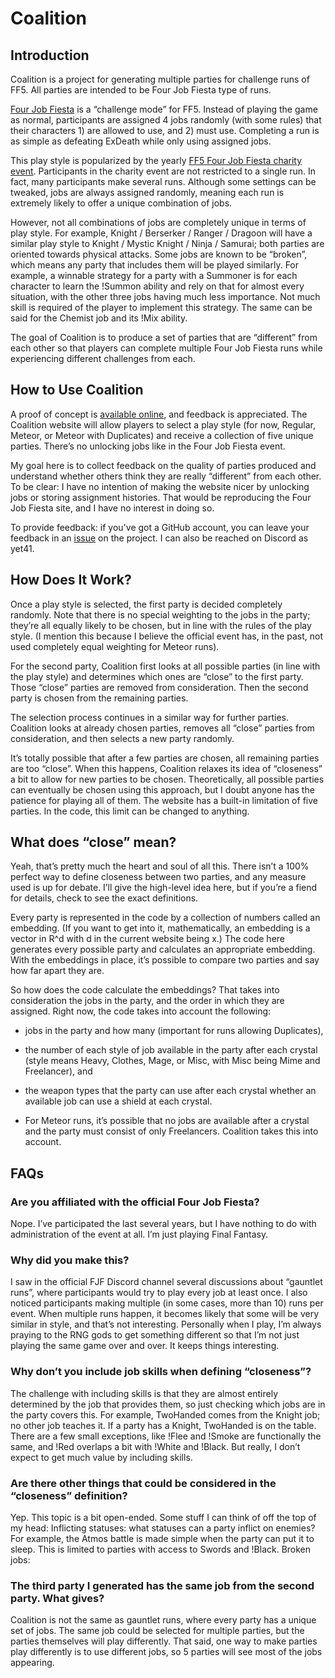 # Coalition

## Introduction 
Coalition is a project for generating multiple parties for challenge runs of FF5. All parties are intended to be Four Job Fiesta type of runs. 

[Four Job Fiesta](https://www.rpgsite.net/feature/11964-final-fantasy-v-four-job-fiesta-guide-how-to-tackle-this-unique-challenge) is a “challenge mode” for FF5. 
Instead of playing the game as normal, participants are assigned 4 jobs randomly (with some rules) that their characters 1) are allowed to use, and 2) must use. 
Completing a run is as simple as defeating ExDeath while only using assigned jobs.

This play style is popularized by the yearly [FF5 Four Job Fiesta charity event](https://www.fourjobfiesta.com/). Participants in the 
charity event are not restricted to a single run. In fact, many participants make several runs. Although some settings can be tweaked, 
jobs are always assigned randomly, meaning each run is extremely likely to offer a unique combination of jobs.

However, not all combinations of jobs are completely unique in terms of play style. For example, Knight / Berserker / Ranger / Dragoon will have a 
similar play style to Knight / Mystic Knight / Ninja / Samurai; both parties are oriented towards physical attacks. Some jobs are known to be “broken”, 
which means any party that includes them will be played similarly. For example, a winnable strategy for a party with a Summoner is for each character to 
learn the !Summon ability and rely on that for almost every situation, with the other three jobs having much less importance. Not much skill is required of 
the player to implement this strategy. The same can be said for the Chemist job and its !Mix ability. 

The goal of Coalition is to produce a set of parties that are “different” from each other so that players can complete multiple Four Job 
Fiesta runs while experiencing different challenges from each. 

## How to Use Coalition
A proof of concept is [available online](https://sites.google.com/view/ff5-coalition/home), and feedback is appreciated. The Coalition website will allow 
players to select a play style (for now, Regular, Meteor, or Meteor with Duplicates) and receive a collection of five unique parties. 
There’s no unlocking jobs like in the Four Job Fiesta event. 

My goal here is to collect feedback on the quality of parties produced and understand whether others think they are really “different” 
from each other. To be clear: I have no intention of making the website nicer by unlocking jobs or storing assignment histories. 
That would be reproducing the Four Job Fiesta site, and I have no interest in doing so. 

To provide feedback: if you've got a GitHub account, you can leave your feedback in an [issue](https://github.com/ssmall41/FF5FJF-Selector/issues) on the project. I can also be reached on Discord
as yet41.

## How Does It Work?
Once a play style is selected, the first party is decided completely randomly. Note that there is no special weighting to the jobs in the 
party; they’re all equally likely to be chosen, but in line with the rules of the play style. (I mention this because I believe the official event 
has, in the past, not used completely equal weighting for Meteor runs). 

For the second party, Coalition first looks at all possible parties (in line with the play style) and determines which ones are “close” to 
the first party. Those “close” parties are removed from consideration. Then the second party is chosen from the remaining parties. 

The selection process continues in a similar way for further parties. Coalition looks at already chosen parties, removes all “close” 
parties from consideration, and then selects a new party randomly. 

It’s totally possible that after a few parties are chosen, all remaining parties are too “close”. When this happens, Coalition relaxes its 
idea of “closeness” a bit to allow for new parties to be chosen. Theoretically, all possible parties can eventually be chosen using this approach, 
but I doubt anyone has the patience for playing all of them. The website has a built-in limitation of five parties. In the code, this limit can be changed to anything.

## What does “close” mean?
Yeah, that’s pretty much the heart and soul of all this. There isn’t a 100% perfect way to define closeness between two parties, and any 
measure used is up for debate. I’ll give the high-level idea here, but if you’re a fiend for details, check <here in the code> to see the exact definitions.

Every party is represented in the code by a collection of numbers called an embedding. (If you want to get into it, mathematically, an 
embedding is a vector in R^d with d in the current website being x.) The code here generates every possible party and calculates an appropriate 
embedding. With the embeddings in place, it’s possible to compare two parties and say how far apart they are.

So how does the code calculate the embeddings? That takes into consideration the jobs in the party, and the order in which they are assigned. 
Right now, the code takes into account the following: 

* jobs in the party and how many (important for runs allowing Duplicates),
* the number of each style of job available in the party after each crystal (style means Heavy, Clothes, Mage, or Misc, with Misc being Mime and Freelancer), and 
* the weapon types that the party can use after each crystal whether an available job can use a shield at each crystal.

* For Meteor runs, it’s possible that no jobs are available after a crystal and the party must consist of only Freelancers. Coalition takes this into account. 

## FAQs

### Are you affiliated with the official Four Job Fiesta?
Nope. I’ve participated the last several years, but I have nothing to do with administration of the event at all. I’m just playing Final Fantasy. 

### Why did you make this?
I saw in the official FJF Discord channel several discussions about “gauntlet runs”, where participants would try to play every job at least 
once. I also noticed participants making multiple (in some cases, more than 10) runs per event. When multiple runs happen, it becomes likely 
that some will be very similar in style, and that’s not interesting. Personally when I play, I’m always praying to the RNG gods to get something 
different so that I’m not just playing the same game over and over. It keeps things interesting. 

### Why don’t you include job skills when defining “closeness”?
The challenge with including skills is that they are almost entirely determined by the job that provides them, so just checking which 
jobs are in the party covers this. For example, TwoHanded comes from the Knight job; no other job teaches it. If a party has a Knight, 
TwoHanded is on the table.  There are a few small exceptions, like !Flee and !Smoke are functionally the same, and !Red overlaps a bit 
with !White and !Black. But really, I don’t expect to get much value by including skills. 

### Are there other things that could be considered in the “closeness” definition?
Yep. This topic is a bit open-ended. Some stuff I can think of off the top of my head:
Inflicting statuses: what statuses can a party inflict on enemies? For example, the Atmos battle is made simple when the party can put 
it to sleep. This is limited to parties with access to Swords and !Black.
Broken jobs: 

### The third party I generated has the same job from the second party. What gives?
Coalition is not the same as gauntlet runs, where every party has a unique set of jobs. The same job could be selected for 
multiple parties, but the parties themselves will play differently. That said, one way to make parties play differently is to use different jobs, 
so 5 parties will see most of the jobs appearing. 






